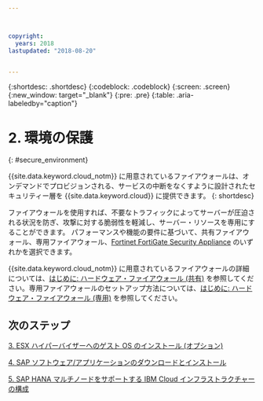```yaml
---



copyright:
  years: 2018
lastupdated: "2018-08-20"


---
```


{:shortdesc: .shortdesc}
{:codeblock: .codeblock}
{:screen: .screen}
{:new_window: target="_blank"}
{:pre: .pre}
{:table: .aria-labeledby="caption"}

# 2. 環境の保護
{: #secure_environment}

{{site.data.keyword.cloud_notm}} に用意されているファイアウォールは、オンデマンドでプロビジョンされる、サービスの中断をなくすように設計されたセキュリティー層を {{site.data.keyword.cloud}} に提供できます。
{: shortdesc}

ファイアウォールを使用すれば、不要なトラフィックによってサーバーが圧迫される状況を防ぎ、攻撃に対する脆弱性を軽減し、サーバー・リソースを専用にすることができます。 パフォーマンスや機能の要件に基づいて、共有ファイアウォール、専用ファイアウォール、[Fortinet FortiGate Security Appliance](https://console.bluemix.net/docs/infrastructure/fortigate-10g/getting-started.html#getting-started-with-fortigate-security-appliance-10gbs) のいずれかを選択できます。

{{site.data.keyword.cloud_notm}} に用意されているファイアウォールの詳細については、[はじめに: ハードウェア・ファイアウォール (共有)](https://console.bluemix.net/docs/infrastructure/hardware-firewall-shared/getting-started.html#getting-started) を参照してください。専用ファイアウォールのセットアップ方法については、[はじめに: ハードウェア・ファイアウォール (専用)](https://console.bluemix.net/docs/infrastructure/hardware-firewall-dedicated/getting-started.html#getting-started) を参照してください。

## 次のステップ

  [3. ESX ハイパーバイザーへのゲスト OS のインストール (オプション)](/docs/infrastructure/sap-hana/hana-installing-guest-operating-system-VMware-deployments.html)

  [4. SAP ソフトウェア/アプリケーションのダウンロードとインストール](/docs/infrastructure/sap-hana/hana-installing-SAP-landscape.html)

  [5. SAP HANA マルチノードをサポートする IBM Cloud インフラストラクチャーの構成](/docs/infrastructure/sap-hana/hana-multi-node.html)

